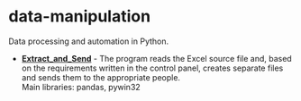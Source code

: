 # data-manipulation
Data processing and automation in Python.

- [<b>Extract_and_Send</b>](https://github.com/jakub-kuba/data-manipulation/tree/main/Extract_and_Send) - The program reads the Excel source file and, based on the requirements written in the control panel, creates separate files and sends them to the appropriate people.<br>
Main libraries: pandas, pywin32
